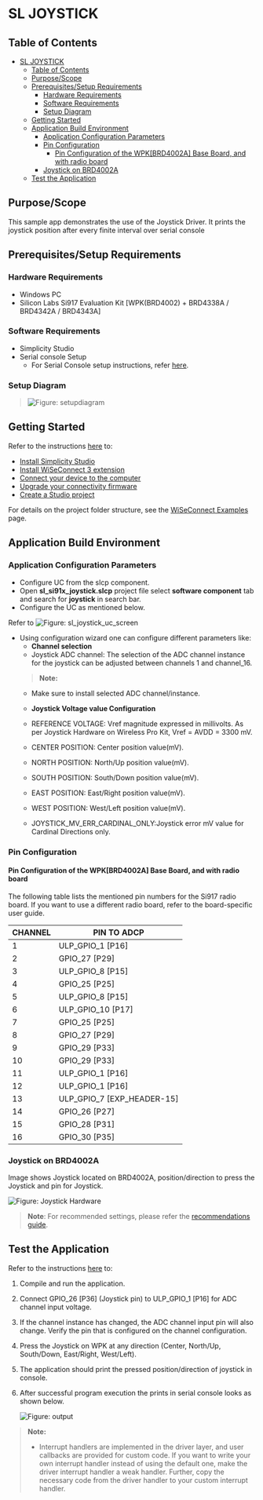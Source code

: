 # SL JOYSTICK

## Table of Contents

- [SL JOYSTICK](#sl-joystick)
  - [Table of Contents](#table-of-contents)
  - [Purpose/Scope](#purposescope)
  - [Prerequisites/Setup Requirements](#prerequisitessetup-requirements)
    - [Hardware Requirements](#hardware-requirements)
    - [Software Requirements](#software-requirements)
    - [Setup Diagram](#setup-diagram)
  - [Getting Started](#getting-started)
  - [Application Build Environment](#application-build-environment)
    - [Application Configuration Parameters](#application-configuration-parameters)
    - [Pin Configuration](#pin-configuration)
      - [Pin Configuration of the WPK\[BRD4002A\] Base Board, and with radio board](#pin-configuration-of-the-wpkbrd4002a-base-board-and-with-radio-board)
    - [Joystick on BRD4002A](#joystick-on-brd4002a)
  - [Test the Application](#test-the-application)

## Purpose/Scope

This sample app demonstrates the use of the Joystick Driver. It prints the joystick position after every finite interval over serial console

## Prerequisites/Setup Requirements

### Hardware Requirements

- Windows PC
- Silicon Labs Si917 Evaluation Kit [WPK(BRD4002) + BRD4338A / BRD4342A / BRD4343A]

### Software Requirements

- Simplicity Studio
- Serial console Setup
  - For Serial Console setup instructions, refer [here](https://docs.silabs.com/wiseconnect/latest/wiseconnect-developers-guide-developing-for-silabs-hosts/#console-input-and-output).

### Setup Diagram

> ![Figure: setupdiagram](resources/readme/setupdiagram.png)

## Getting Started

Refer to the instructions [here](https://docs.silabs.com/wiseconnect/latest/wiseconnect-getting-started/) to:

- [Install Simplicity Studio](https://docs.silabs.com/wiseconnect/latest/wiseconnect-developers-guide-developing-for-silabs-hosts/#install-simplicity-studio)
- [Install WiSeConnect 3 extension](https://docs.silabs.com/wiseconnect/latest/wiseconnect-developers-guide-developing-for-silabs-hosts/#install-the-wi-se-connect-3-extension)
- [Connect your device to the computer](https://docs.silabs.com/wiseconnect/latest/wiseconnect-developers-guide-developing-for-silabs-hosts/#connect-si-wx91x-to-computer)
- [Upgrade your connectivity firmware ](https://docs.silabs.com/wiseconnect/latest/wiseconnect-developers-guide-developing-for-silabs-hosts/#update-si-wx91x-connectivity-firmware)
- [Create a Studio project ](https://docs.silabs.com/wiseconnect/latest/wiseconnect-developers-guide-developing-for-silabs-hosts/#create-a-project)

For details on the project folder structure, see the [WiSeConnect Examples](https://docs.silabs.com/wiseconnect/latest/wiseconnect-examples/#example-folder-structure) page.

## Application Build Environment

### Application Configuration Parameters

- Configure UC from the slcp component.
- Open **sl_si91x_joystick.slcp** project file select **software component** tab and search for **joystick** in search bar.
- Configure the UC as mentioned below.

Refer to   ![Figure: sl_joystick_uc_screen](resources/uc_screen/sl_joystick_uc_screen.png)

- Using configuration wizard one can configure different parameters like:
  - **Channel selection**
  - Joystick ADC channel: The selection of the ADC channel instance for the joystick can be adjusted between channels 1 and channel_16.
  > **Note:**
  - Make sure to install selected ADC channel/instance.

  - **Joystick Voltage value Configuration**
  - REFERENCE VOLTAGE: Vref magnitude expressed in millivolts. As per Joystick Hardware on Wireless Pro Kit, Vref = AVDD = 3300 mV.
  - CENTER POSITION: Center position value(mV).
  - NORTH POSITION: North/Up position value(mV).
  - SOUTH POSITION: South/Down position value(mV).
  - EAST POSITION: East/Right position value(mV).
  - WEST POSITION: West/Left position value(mV).
  - JOYSTICK_MV_ERR_CARDINAL_ONLY:Joystick error mV value for Cardinal Directions only.
### Pin Configuration

#### Pin Configuration of the WPK[BRD4002A] Base Board, and with radio board

The following table lists the mentioned pin numbers for the Si917 radio board. If you want to use a different radio board, refer to the board-specific user guide.

  | CHANNEL | PIN TO ADCP | 
  | --- | --- | 
  | 1 | ULP_GPIO_1 [P16] | 
  | 2 | GPIO_27 [P29] | 
  | 3 | ULP_GPIO_8 [P15] | 
  | 4 | GPIO_25 [P25] | 
  | 5 | ULP_GPIO_8 [P15] | 
  | 6 | ULP_GPIO_10 [P17] | 
  | 7 | GPIO_25 [P25] | 
  | 8 | GPIO_27 [P29] | 
  | 9 | GPIO_29 [P33] | 
  | 10 | GPIO_29 [P33] | 
  | 11 | ULP_GPIO_1 [P16] | 
  | 12 | ULP_GPIO_1 [P16] | 
  | 13 | ULP_GPIO_7 [EXP_HEADER-15] | 
  | 14 | GPIO_26 [P27] | 
  | 15 | GPIO_28 [P31] | 
  | 16 | GPIO_30 [P35] | 

### Joystick on BRD4002A

Image shows Joystick located on BRD4002A, position/direction to press the Joystick and pin for Joystick.

![Figure: Joystick Hardware](resources/readme/image520d.png)

> **Note**: For recommended settings, please refer the [recommendations guide](https://docs.silabs.com/wiseconnect/latest/wiseconnect-developers-guide-prog-recommended-settings/).

## Test the Application

Refer to the instructions [here](https://docs.silabs.com/wiseconnect/latest/wiseconnect-getting-started/) to:

1. Compile and run the application.
2. Connect GPIO_26 [P36] (Joystick pin) to ULP_GPIO_1 [P16] for ADC channel input voltage.
3. If the channel instance has changed, the ADC channel input pin will also change. Verify the pin that is configured on the channel configuration.
4. Press the Joystick on WPK at any direction (Center, North/Up, South/Down, East/Right, West/Left).
5. The application should print the pressed position/direction of joystick in console.
6. After successful program execution the prints in serial console looks as shown below.

    ![Figure: output](resources/readme/output.png)

> **Note:**
>
> - Interrupt handlers are implemented in the driver layer, and user callbacks are provided for custom code. If you want to write your own interrupt handler instead of using the default one, make the driver interrupt handler a weak handler. Further, copy the necessary code from the driver handler to your custom interrupt handler.
